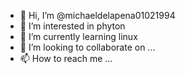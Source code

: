 - 👋 Hi, I’m @michaeldelapena01021994
- 👀 I’m interested in phyton
- 🌱 I’m currently learning linux
- 💞️ I’m looking to collaborate on ...
- 📫 How to reach me ...

<!---
michaeldelapena01021994/michaeldelapena01021994 is a ✨ special ✨ repository because its `README.md` (this file) appears on your GitHub profile.
You can click the Preview link to take a look at your changes.
--->
